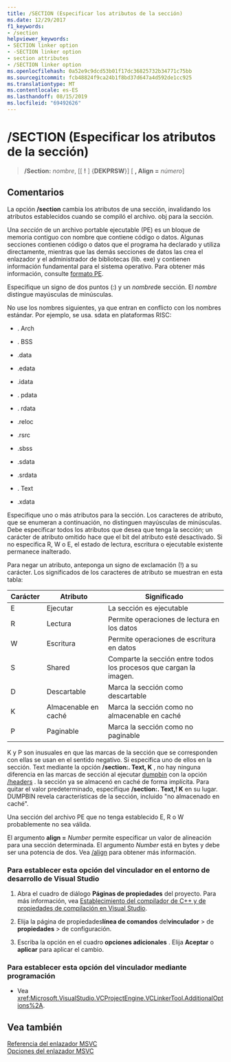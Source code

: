 ```yaml
---
title: /SECTION (Especificar los atributos de la sección)
ms.date: 12/29/2017
f1_keywords:
- /section
helpviewer_keywords:
- SECTION linker option
- -SECTION linker option
- section attributes
- /SECTION linker option
ms.openlocfilehash: 0a52e9c9dcd53b01f17dc36825732b34771c75bb
ms.sourcegitcommit: fcb48824f9ca24b1f8bd37d647a4d592de1cc925
ms.translationtype: MT
ms.contentlocale: es-ES
ms.lasthandoff: 08/15/2019
ms.locfileid: "69492626"
---
```

# <a name="section-specify-section-attributes"></a>/SECTION (Especificar los atributos de la sección)

> **/Section:** _nombre_, [[ **!** ] {**DEKPRSW**}] [ **, Align =** _número_]

## <a name="remarks"></a>Comentarios

La opción **/section** cambia los atributos de una sección, invalidando los atributos establecidos cuando se compiló el archivo. obj para la sección.

Una *sección* de un archivo portable ejecutable (PE) es un bloque de memoria contiguo con nombre que contiene código o datos. Algunas secciones contienen código o datos que el programa ha declarado y utiliza directamente, mientras que las demás secciones de datos las crea el enlazador y el administrador de bibliotecas (lib. exe) y contienen información fundamental para el sistema operativo. Para obtener más información, consulte [formato PE](/windows/win32/Debug/pe-format).

Especifique un signo de dos puntos (:) y un *nombre*de sección. El *nombre* distingue mayúsculas de minúsculas.

No use los nombres siguientes, ya que entran en conflicto con los nombres estándar. Por ejemplo, se usa. sdata en plataformas RISC:

- . Arch

- . BSS

- .data

- .edata

- .idata

- . pdata

- . rdata

- .reloc

- .rsrc

- .sbss

- .sdata

- .srdata

- . Text

- .xdata

Especifique uno o más atributos para la sección. Los caracteres de atributo, que se enumeran a continuación, no distinguen mayúsculas de minúsculas. Debe especificar todos los atributos que desea que tenga la sección; un carácter de atributo omitido hace que el bit del atributo esté desactivado. Si no especifica R, W o E, el estado de lectura, escritura o ejecutable existente permanece inalterado.

Para negar un atributo, anteponga un signo de exclamación (!) a su carácter. Los significados de los caracteres de atributo se muestran en esta tabla:

|Carácter|Atributo|Significado|
|---------------|---------------|-------------|
|E|Ejecutar|La sección es ejecutable|
|R|Lectura|Permite operaciones de lectura en los datos|
|W|Escritura|Permite operaciones de escritura en datos|
|S|Shared|Comparte la sección entre todos los procesos que cargan la imagen.|
|D|Descartable|Marca la sección como descartable|
|K|Almacenable en caché|Marca la sección como no almacenable en caché|
|P|Paginable|Marca la sección como no paginable|

K y P son inusuales en que las marcas de la sección que se corresponden con ellas se usan en el sentido negativo. Si especifica uno de ellos en la sección. Text mediante la opción **/section:. Text, K** , no hay ninguna diferencia en las marcas de sección al ejecutar [dumpbin](dumpbin-options.md) con la opción [/headers](headers.md) . la sección ya se almacenó en caché de forma implícita. Para quitar el valor predeterminado, especifique **/section:. Text,! K** en su lugar. DUMPBIN revela características de la sección, incluido "no almacenado en caché".

Una sección del archivo PE que no tenga establecido E, R o W probablemente no sea válida.

El argumento **align =** _Number_ permite especificar un valor de alineación para una sección determinada. El argumento _Number_ está en bytes y debe ser una potencia de dos. Vea [/align](align-section-alignment.md) para obtener más información.

### <a name="to-set-this-linker-option-in-the-visual-studio-development-environment"></a>Para establecer esta opción del vinculador en el entorno de desarrollo de Visual Studio

1. Abra el cuadro de diálogo **Páginas de propiedades** del proyecto. Para más información, vea [Establecimiento del compilador de C++ y de propiedades de compilación en Visual Studio](../working-with-project-properties.md).

1. Elija la página de propiedades**línea de comandos** del**vinculador** > de **propiedades** > de configuración.

1. Escriba la opción en el cuadro **opciones adicionales** . Elija **Aceptar** o **aplicar** para aplicar el cambio.

### <a name="to-set-this-linker-option-programmatically"></a>Para establecer esta opción del vinculador mediante programación

- Vea <xref:Microsoft.VisualStudio.VCProjectEngine.VCLinkerTool.AdditionalOptions%2A>.

## <a name="see-also"></a>Vea también

[Referencia del enlazador MSVC](linking.md)<br/>
[Opciones del enlazador MSVC](linker-options.md)

